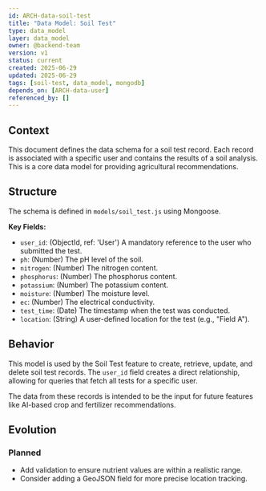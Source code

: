 ```yaml
---
id: ARCH-data-soil-test
title: "Data Model: Soil Test"
type: data_model
layer: data_model
owner: @backend-team
version: v1
status: current
created: 2025-06-29
updated: 2025-06-29
tags: [soil-test, data_model, mongodb]
depends_on: [ARCH-data-user]
referenced_by: []
---
```

## Context
This document defines the data schema for a soil test record. Each record is associated with a specific user and contains the results of a soil analysis. This is a core data model for providing agricultural recommendations.

## Structure
The schema is defined in `models/soil_test.js` using Mongoose.

**Key Fields:**
- `user_id`: (ObjectId, ref: 'User') A mandatory reference to the user who submitted the test.
- `ph`: (Number) The pH level of the soil.
- `nitrogen`: (Number) The nitrogen content.
- `phosphorus`: (Number) The phosphorus content.
- `potassium`: (Number) The potassium content.
- `moisture`: (Number) The moisture level.
- `ec`: (Number) The electrical conductivity.
- `test_time`: (Date) The timestamp when the test was conducted.
- `location`: (String) A user-defined location for the test (e.g., "Field A").

## Behavior
This model is used by the Soil Test feature to create, retrieve, update, and delete soil test records. The `user_id` field creates a direct relationship, allowing for queries that fetch all tests for a specific user.

The data from these records is intended to be the input for future features like AI-based crop and fertilizer recommendations.

## Evolution
### Planned
- Add validation to ensure nutrient values are within a realistic range.
- Consider adding a GeoJSON field for more precise location tracking.
